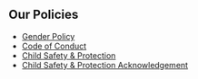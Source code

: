 <h2 class="in-page">Our Policies</h2>

* [Gender Policy](%url%assets/docs/globalconcernsindia-gender-policy.pdf)
* [Code of Conduct](%url%assets/docs/globalconcernsindia-code-of-conduct.pdf)
* [Child Safety & Protection](%url%assets/docs/globalconcernsindia-child-safety-and-protection.pdf)
* [Child Safety & Protection Acknowledgement](%url%assets/docs/globalconcernsindia-child-safety-and-protection-acknowledgement.pdf)

